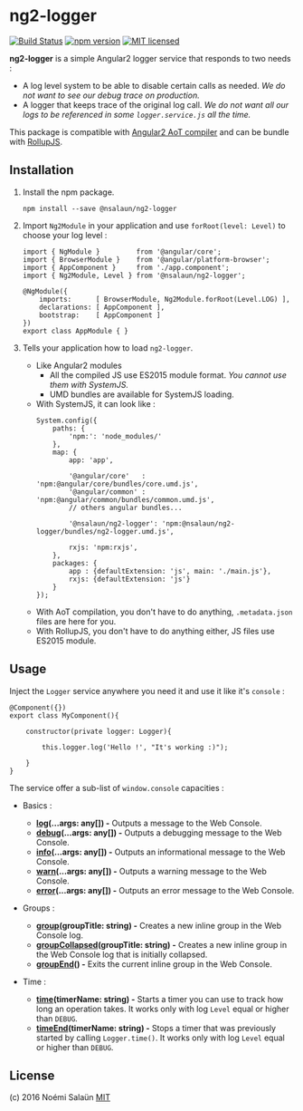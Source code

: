 # ng2-logger

[![Build Status](https://travis-ci.org/noemi-salaun/ng2-logger.svg?branch=master)](https://travis-ci.org/noemi-salaun/ng2-logger)
[![npm version](https://badge.fury.io/js/%40nsalaun%2Fng2-logger.svg)](https://badge.fury.io/js/%40nsalaun%2Fng2-logger)
[![MIT licensed](https://img.shields.io/badge/license-MIT-blue.svg)](https://github.com/noemi-salaun/ng2-logger/blob/master/LICENSE)

**ng2-logger** is a simple Angular2 logger service that responds to two needs :

 - A log level system to be able to disable certain calls as needed. *We do not want to see our debug trace on production.*
 - A logger that keeps trace of the original log call. *We do not want all our logs to be referenced in some `logger.service.js` all the time.*

This package is compatible with [Angular2 AoT compiler](https://angular.io/docs/ts/latest/cookbook/aot-compiler.html) and can be bundle with [RollupJS](http://rollupjs.org/).

## Installation

1. Install the npm package.

    ```
    npm install --save @nsalaun/ng2-logger
    ```
        
2. Import `Ng2Module` in your application and use `forRoot(level: Level)` to choose your log level :

    ```
    import { NgModule }         from '@angular/core';
    import { BrowserModule }    from '@angular/platform-browser';
    import { AppComponent }     from './app.component';
    import { Ng2Module, Level } from '@nsalaun/ng2-logger';
     
    @NgModule({
        imports:      [ BrowserModule, Ng2Module.forRoot(Level.LOG) ],
        declarations: [ AppComponent ],
        bootstrap:    [ AppComponent ]
    })
    export class AppModule { } 
    ```

3. Tells your application how to load `ng2-logger`.
    * Like Angular2 modules
        * All the compiled JS use ES2015 module format. *You cannot use them with SystemJS.*
        * UMD bundles are available for SystemJS loading.
    * With SystemJS, it can look like :
        ```
        System.config({
            paths: {
                'npm:': 'node_modules/'
            },
            map: {
                app: 'app',
                
                '@angular/core'   : 'npm:@angular/core/bundles/core.umd.js',
                '@angular/common' : 'npm:@angular/common/bundles/common.umd.js',
                // others angular bundles...
                
                '@nsalaun/ng2-logger': 'npm:@nsalaun/ng2-logger/bundles/ng2-logger.umd.js',
                
                rxjs: 'npm:rxjs',
            },
            packages: {
                app : {defaultExtension: 'js', main: './main.js'},
                rxjs: {defaultExtension: 'js'}
            }
        });
        ```
    * With AoT compilation, you don't have to do anything, `.metadata.json` files are here for you.
    * With RollupJS, you don't have to do anything either, JS files use ES2015 module.

## Usage

Inject the `Logger` service anywhere you need it and use it like it's `console` :
 
```
@Component({})
export class MyComponent(){

    constructor(private logger: Logger){
    
        this.logger.log('Hello !', "It's working :)");
        
    }
}
```

The service offer a sub-list of `window.console` capacities :

 - Basics :
     - **[log](https://developer.mozilla.org/en-US/docs/Web/API/Console/log)(...args: any[]) -** Outputs a message to the Web Console.
     - **[debug](https://developer.mozilla.org/en-US/docs/Web/API/Console/debug)(...args: any[]) -** Outputs a debugging message to the Web Console.
     - **[info](https://developer.mozilla.org/en-US/docs/Web/API/Console/info)(...args: any[]) -** Outputs an informational message to the Web Console.
     - **[warn](https://developer.mozilla.org/en-US/docs/Web/API/Console/warn)(...args: any[]) -** Outputs a warning message to the Web Console.
     - **[error](https://developer.mozilla.org/en-US/docs/Web/API/Console/error)(...args: any[]) -** Outputs an error message to the Web Console.
     
 - Groups :
     - **[group](https://developer.mozilla.org/en-US/docs/Web/API/Console/group)(groupTitle: string) -** Creates a new inline group in the Web Console log.
     - **[groupCollapsed](https://developer.mozilla.org/en-US/docs/Web/API/Console/groupCollapsed)(groupTitle: string) -** Creates a new inline group in the Web Console log that is initially collapsed.
     - **[groupEnd](https://developer.mozilla.org/en-US/docs/Web/API/Console/groupEnd)() -** Exits the current inline group in the Web Console.
     
 - Time :
     - **[time](https://developer.mozilla.org/en-US/docs/Web/API/Console/time)(timerName: string) -** Starts a timer you can use to track how long an operation takes. It works only with log `Level` equal or higher than `DEBUG`.
     - **[timeEnd](https://developer.mozilla.org/en-US/docs/Web/API/Console/timeEnd)(timerName: string) -** Stops a timer that was previously started by calling `Logger.time()`. It works only with log `Level` equal or higher than `DEBUG`.
     
## License

(c) 2016 Noémi Salaün
[MIT](https://github.com/noemi-salaun/ng2-logger/blob/master/LICENSE)
